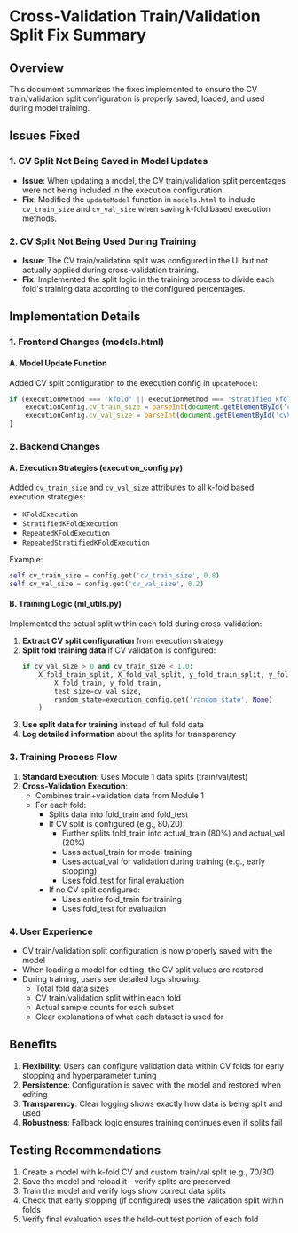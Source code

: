 # Cross-Validation Train/Validation Split Fix Summary

## Overview
This document summarizes the fixes implemented to ensure the CV train/validation split configuration is properly saved, loaded, and used during model training.

## Issues Fixed

### 1. CV Split Not Being Saved in Model Updates
- **Issue**: When updating a model, the CV train/validation split percentages were not being included in the execution configuration.
- **Fix**: Modified the `updateModel` function in `models.html` to include `cv_train_size` and `cv_val_size` when saving k-fold based execution methods.

### 2. CV Split Not Being Used During Training
- **Issue**: The CV train/validation split was configured in the UI but not actually applied during cross-validation training.
- **Fix**: Implemented the split logic in the training process to divide each fold's training data according to the configured percentages.

## Implementation Details

### 1. Frontend Changes (models.html)

#### A. Model Update Function
Added CV split configuration to the execution config in `updateModel`:
```javascript
if (executionMethod === 'kfold' || executionMethod === 'stratified_kfold') {
    executionConfig.cv_train_size = parseInt(document.getElementById('cvTrainSize').value) / 100;
    executionConfig.cv_val_size = parseInt(document.getElementById('cvValSize').value) / 100;
}
```

### 2. Backend Changes

#### A. Execution Strategies (execution_config.py)
Added `cv_train_size` and `cv_val_size` attributes to all k-fold based execution strategies:
- `KFoldExecution`
- `StratifiedKFoldExecution`
- `RepeatedKFoldExecution`
- `RepeatedStratifiedKFoldExecution`

Example:
```python
self.cv_train_size = config.get('cv_train_size', 0.8)
self.cv_val_size = config.get('cv_val_size', 0.2)
```

#### B. Training Logic (ml_utils.py)
Implemented the actual split within each fold during cross-validation:

1. **Extract CV split configuration** from execution strategy
2. **Split fold training data** if CV validation is configured:
   ```python
   if cv_val_size > 0 and cv_train_size < 1.0:
       X_fold_train_split, X_fold_val_split, y_fold_train_split, y_fold_val_split = train_test_split(
           X_fold_train, y_fold_train, 
           test_size=cv_val_size,
           random_state=execution_config.get('random_state', None)
       )
   ```
3. **Use split data for training** instead of full fold data
4. **Log detailed information** about the splits for transparency

### 3. Training Process Flow

1. **Standard Execution**: Uses Module 1 data splits (train/val/test)
2. **Cross-Validation Execution**:
   - Combines train+validation data from Module 1
   - For each fold:
     - Splits data into fold_train and fold_test
     - If CV split is configured (e.g., 80/20):
       - Further splits fold_train into actual_train (80%) and actual_val (20%)
       - Uses actual_train for model training
       - Uses actual_val for validation during training (e.g., early stopping)
       - Uses fold_test for final evaluation
     - If no CV split configured:
       - Uses entire fold_train for training
       - Uses fold_test for evaluation

### 4. User Experience

- CV train/validation split configuration is now properly saved with the model
- When loading a model for editing, the CV split values are restored
- During training, users see detailed logs showing:
  - Total fold data sizes
  - CV train/validation split within each fold
  - Actual sample counts for each subset
  - Clear explanations of what each dataset is used for

## Benefits

1. **Flexibility**: Users can configure validation data within CV folds for early stopping and hyperparameter tuning
2. **Persistence**: Configuration is saved with the model and restored when editing
3. **Transparency**: Clear logging shows exactly how data is being split and used
4. **Robustness**: Fallback logic ensures training continues even if splits fail

## Testing Recommendations

1. Create a model with k-fold CV and custom train/val split (e.g., 70/30)
2. Save the model and reload it - verify splits are preserved
3. Train the model and verify logs show correct data splits
4. Check that early stopping (if configured) uses the validation split within folds
5. Verify final evaluation uses the held-out test portion of each fold